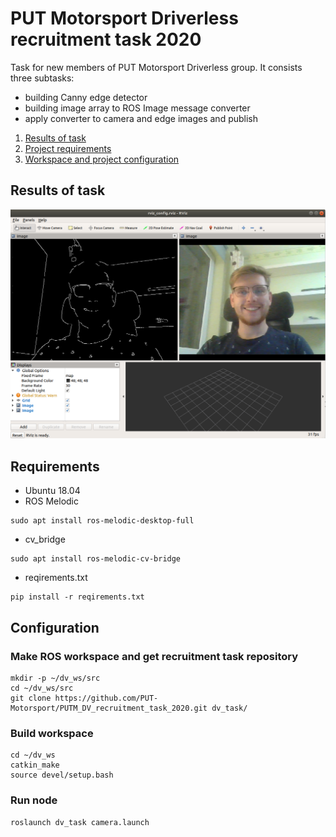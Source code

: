 # PUT Motorsport Driverless recruitment task 2020

Task for new members of PUT Motorsport Driverless group. It consists three subtasks:
- building Canny edge detector 
- building image array to ROS Image message converter
- apply converter to camera and edge images and publish 

1. [Results of task](#results-of-task)
2. [Project requirements](#requirements)
3. [Workspace and project configuration](#configuration)

## Results of task
![results](./README_files/results.png)

## Requirements
- Ubuntu 18.04
- ROS Melodic
```console
sudo apt install ros-melodic-desktop-full
```
- cv_bridge
```console
sudo apt install ros-melodic-cv-bridge
```
- reqirements.txt
```console
pip install -r reqirements.txt
```

## Configuration

### Make ROS workspace and get recruitment task repository
```console
mkdir -p ~/dv_ws/src
cd ~/dv_ws/src
git clone https://github.com/PUT-Motorsport/PUTM_DV_recruitment_task_2020.git dv_task/
```

### Build workspace
```console
cd ~/dv_ws
catkin_make
source devel/setup.bash
```

### Run node
```console
roslaunch dv_task camera.launch
```